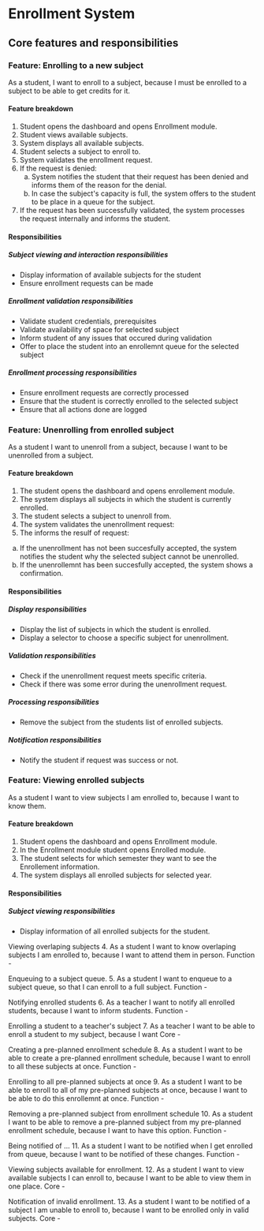 
# Enrollment System

## Core features and responsibilities

### Feature: Enrolling to a new subject

As a student, I want to enroll to a subject, because I must be enrolled to a subject to be able to get credits for it.

#### Feature breakdown

1. Student opens the dashboard and opens Enrollment module.
2. Student views available subjects.
3. System displays all available subjects.
4. Student selects a subject to enroll to.
5. System validates the enrollment request.
6. If the request is denied:
    <ol type="a">
        <li>System notifies the student that their request has been denied and informs them of the reason for the denial.</li>
        <li>In case the subject's capacity is full, the system offers to the student to be place in a queue for the subject.</li>
    </ol>
7. If the request has been successfully validated, the system processes the request internally and informs the student.

#### Responsibilities

##### Subject viewing and interaction responsibilities
* Display information of available subjects for the student
* Ensure enrollment requests can be made

##### Enrollment validation responsibilities
* Validate student credentials, prerequisites
* Validate availability of space for selected subject
* Inform student of any issues that occured during validation
* Offer to place the student into an enrollemnt queue for the selected subject

##### Enrollment processing responsibilities
* Ensure enrollment requests are correctly processed
* Ensure that the student is correctly enrolled to the selected subject
* Ensure that all actions done are logged

### Feature: Unenrolling from enrolled subject

As a student I want to unenroll from a subject, because I want to be unenrolled from a subject.

#### Feature breakdown

1. The student opens the dashboard and opens enrollement module.
2. The system displays all subjects in which the student is currently enrolled.
3. The student selects a subject to unenroll from.
4. The system validates the unenrollment request:
5. The informs the resulf of request:
<ol type="a">
    <li>If the unenrollment has not been succesfully accepted, the system notifies the student why the selected subject cannot be unenrolled.</li>
    <li>If the unenrollemnt has been succesfully accepted, the system shows a confirmation.</li>
</ol>

#### Responsibilities

##### Display responsibilities
* Display the list of subjects in which the student is enrolled.
* Display a selector to choose a specific subject for unenrollment.

##### Validation responsibilities
* Check if the unenrollment request meets specific criteria.
* Check if there was some error during the unenrollment request.

##### Processing responsibilities
* Remove the subject from the students list of enrolled subjects.

##### Notification responsibilities
* Notify the student if request was success or not.

### Feature: Viewing enrolled subjects 
As a student I want to view subjects I am enrolled to, because I want to know them. 

#### Feature breakdown

1. Student opens the dashboard and opens Enrollment module.
2. In the Enrollment module student opens Enrolled module.
2. The student selects for which semester they want to see the Enrollement information.
3. The system displays all enrolled subjects for selected year.

#### Responsibilities

##### Subject viewing responsibilities
* Display information of all enrolled subjects for the student.

Viewing overlaping subjects
4. As a student I want to know overlaping subjects I am enrolled to, because I want to attend them in person.
Function -

Enqueuing to a subject queue.
5. As a student I want to enqueue to a subject queue, so that I can enroll to a full subject.
Function -

Notifying enrolled students
6. As a teacher I want to notify all enrolled students, because I want to inform students.
Function -

Enrolling a student to a teacher's subject
7. As a teacher I want to be able to enroll a student to my subject, because I want
Core -

Creating a pre-planned enrollment schedule
8. As a student I want to be able to create a pre-planned enrollment schedule, because I want to enroll to all these subjects at once.
Function -

Enrolling to all pre-planned subjects at once
9. As a student I want to be able to enroll to all of my pre-planned subjects at once, because I want to be able to do this enrollemnt at once.
Function -

Removing a pre-planned subject from enrollment schedule
10. As a student I want to be able to remove a pre-planned subject from my pre-planned enrollment schedule, because I want to have this option.
Function -

Being notified of ...
11. As a student I want to be notified when I get enrolled from queue, because I want to be notified of these changes.
Function -

Viewing subjects available for enrollment.
12. As a student I want to view available subjects I can enroll to, because I want to be able to view them in one place.
Core -

Notification of invalid enrollment.
13. As a student I want to be notified of a subject I am unable to enroll to, because I want to be enrolled only in valid subjects.
Core -
